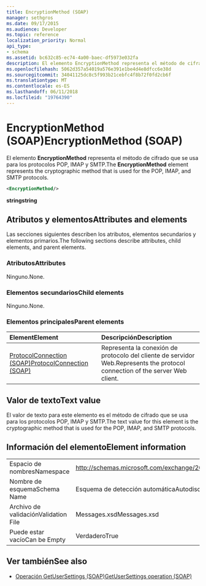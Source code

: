 ```yaml
---
title: EncryptionMethod (SOAP)
manager: sethgros
ms.date: 09/17/2015
ms.audience: Developer
ms.topic: reference
localization_priority: Normal
api_type:
- schema
ms.assetid: bc632c85-ec74-4a00-baec-df5973e032fa
description: El elemento EncryptionMethod representa el método de cifrado que se usa para los protocolos POP, IMAP y SMTP.
ms.openlocfilehash: 5062d357a54019a576e391e1be4d4e8dfcc6e38d
ms.sourcegitcommit: 34041125dc8c5f993b21cebfc4f8b72f0fd2cb6f
ms.translationtype: MT
ms.contentlocale: es-ES
ms.lasthandoff: 06/11/2018
ms.locfileid: "19764390"
---
```

# <a name="encryptionmethod-soap"></a><span data-ttu-id="ddbdf-103">EncryptionMethod (SOAP)</span><span class="sxs-lookup"><span data-stu-id="ddbdf-103">EncryptionMethod (SOAP)</span></span>

<span data-ttu-id="ddbdf-104">El elemento **EncryptionMethod** representa el método de cifrado que se usa para los protocolos POP, IMAP y SMTP.</span><span class="sxs-lookup"><span data-stu-id="ddbdf-104">The **EncryptionMethod** element represents the cryptographic method that is used for the POP, IMAP, and SMTP protocols.</span></span> 
  
```XML
<EncryptionMethod/>
```

 <span data-ttu-id="ddbdf-105">**string**</span><span class="sxs-lookup"><span data-stu-id="ddbdf-105">**string**</span></span>
## <a name="attributes-and-elements"></a><span data-ttu-id="ddbdf-106">Atributos y elementos</span><span class="sxs-lookup"><span data-stu-id="ddbdf-106">Attributes and elements</span></span>

<span data-ttu-id="ddbdf-107">Las secciones siguientes describen los atributos, elementos secundarios y elementos primarios.</span><span class="sxs-lookup"><span data-stu-id="ddbdf-107">The following sections describe attributes, child elements, and parent elements.</span></span>
  
### <a name="attributes"></a><span data-ttu-id="ddbdf-108">Atributos</span><span class="sxs-lookup"><span data-stu-id="ddbdf-108">Attributes</span></span>

<span data-ttu-id="ddbdf-109">Ninguno.</span><span class="sxs-lookup"><span data-stu-id="ddbdf-109">None.</span></span>
  
### <a name="child-elements"></a><span data-ttu-id="ddbdf-110">Elementos secundarios</span><span class="sxs-lookup"><span data-stu-id="ddbdf-110">Child elements</span></span>

<span data-ttu-id="ddbdf-111">Ninguno.</span><span class="sxs-lookup"><span data-stu-id="ddbdf-111">None.</span></span>
  
### <a name="parent-elements"></a><span data-ttu-id="ddbdf-112">Elementos principales</span><span class="sxs-lookup"><span data-stu-id="ddbdf-112">Parent elements</span></span>

|<span data-ttu-id="ddbdf-113">**Element**</span><span class="sxs-lookup"><span data-stu-id="ddbdf-113">**Element**</span></span>|<span data-ttu-id="ddbdf-114">**Descripción**</span><span class="sxs-lookup"><span data-stu-id="ddbdf-114">**Description**</span></span>|
|:-----|:-----|
|[<span data-ttu-id="ddbdf-115">ProtocolConnection (SOAP)</span><span class="sxs-lookup"><span data-stu-id="ddbdf-115">ProtocolConnection (SOAP)</span></span>](protocolconnection-soap.md) <br/> |<span data-ttu-id="ddbdf-116">Representa la conexión de protocolo del cliente de servidor Web.</span><span class="sxs-lookup"><span data-stu-id="ddbdf-116">Represents the protocol connection of the server Web client.</span></span>  <br/> |
   
## <a name="text-value"></a><span data-ttu-id="ddbdf-117">Valor de texto</span><span class="sxs-lookup"><span data-stu-id="ddbdf-117">Text value</span></span>

<span data-ttu-id="ddbdf-118">El valor de texto para este elemento es el método de cifrado que se usa para los protocolos POP, IMAP y SMTP.</span><span class="sxs-lookup"><span data-stu-id="ddbdf-118">The text value for this element is the cryptographic method that is used for the POP, IMAP, and SMTP protocols.</span></span>
  
## <a name="element-information"></a><span data-ttu-id="ddbdf-119">Información del elemento</span><span class="sxs-lookup"><span data-stu-id="ddbdf-119">Element information</span></span>

|||
|:-----|:-----|
|<span data-ttu-id="ddbdf-120">Espacio de nombres</span><span class="sxs-lookup"><span data-stu-id="ddbdf-120">Namespace</span></span>  <br/> |http://schemas.microsoft.com/exchange/2010/Autodiscover  <br/> |
|<span data-ttu-id="ddbdf-121">Nombre de esquema</span><span class="sxs-lookup"><span data-stu-id="ddbdf-121">Schema Name</span></span>  <br/> |<span data-ttu-id="ddbdf-122">Esquema de detección automática</span><span class="sxs-lookup"><span data-stu-id="ddbdf-122">Autodiscover schema</span></span>  <br/> |
|<span data-ttu-id="ddbdf-123">Archivo de validación</span><span class="sxs-lookup"><span data-stu-id="ddbdf-123">Validation File</span></span>  <br/> |<span data-ttu-id="ddbdf-124">Messages.xsd</span><span class="sxs-lookup"><span data-stu-id="ddbdf-124">Messages.xsd</span></span>  <br/> |
|<span data-ttu-id="ddbdf-125">Puede estar vacío</span><span class="sxs-lookup"><span data-stu-id="ddbdf-125">Can be Empty</span></span>  <br/> |<span data-ttu-id="ddbdf-126">Verdadero</span><span class="sxs-lookup"><span data-stu-id="ddbdf-126">True</span></span>  <br/> |
   
## <a name="see-also"></a><span data-ttu-id="ddbdf-127">Ver también</span><span class="sxs-lookup"><span data-stu-id="ddbdf-127">See also</span></span>

- [<span data-ttu-id="ddbdf-128">Operación GetUserSettings (SOAP)</span><span class="sxs-lookup"><span data-stu-id="ddbdf-128">GetUserSettings operation (SOAP)</span></span>](getusersettings-operation-soap.md)

